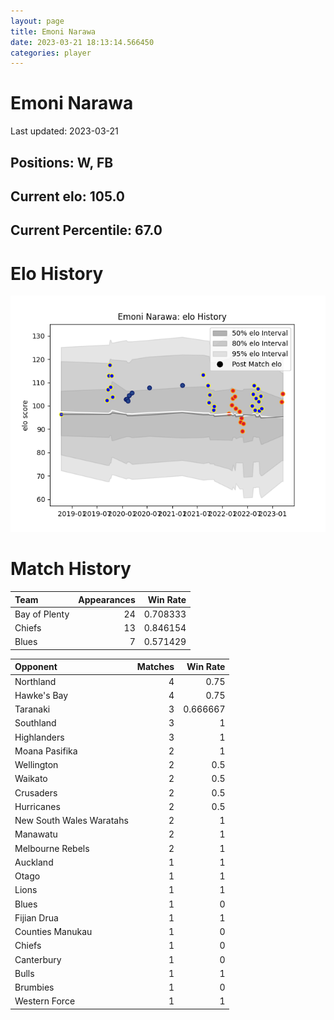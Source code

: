 ```yaml
---  
layout: page  
title: Emoni Narawa  
date: 2023-03-21 18:13:14.566450  
categories: player  
---
```

# Emoni Narawa


Last updated: 2023-03-21
## Positions: W, FB

## Current elo: 105.0

## Current Percentile: 67.0

# Elo History


![elo history](history_EmoniNarawa.png)
# Match History


| Team          |   Appearances |   Win Rate |
|:--------------|--------------:|-----------:|
| Bay of Plenty |            24 |   0.708333 |
| Chiefs        |            13 |   0.846154 |
| Blues         |             7 |   0.571429 |

| Opponent                 |   Matches |   Win Rate |
|:-------------------------|----------:|-----------:|
| Northland                |         4 |   0.75     |
| Hawke's Bay              |         4 |   0.75     |
| Taranaki                 |         3 |   0.666667 |
| Southland                |         3 |   1        |
| Highlanders              |         3 |   1        |
| Moana Pasifika           |         2 |   1        |
| Wellington               |         2 |   0.5      |
| Waikato                  |         2 |   0.5      |
| Crusaders                |         2 |   0.5      |
| Hurricanes               |         2 |   0.5      |
| New South Wales Waratahs |         2 |   1        |
| Manawatu                 |         2 |   1        |
| Melbourne Rebels         |         2 |   1        |
| Auckland                 |         1 |   1        |
| Otago                    |         1 |   1        |
| Lions                    |         1 |   1        |
| Blues                    |         1 |   0        |
| Fijian Drua              |         1 |   1        |
| Counties Manukau         |         1 |   0        |
| Chiefs                   |         1 |   0        |
| Canterbury               |         1 |   0        |
| Bulls                    |         1 |   1        |
| Brumbies                 |         1 |   0        |
| Western Force            |         1 |   1        |